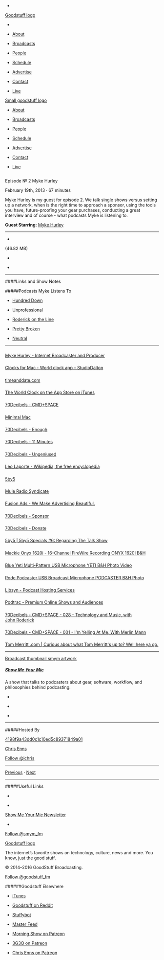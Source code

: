 

-
[Goodstuff logo](http://www.goodstuff.fm/)[](/assets/goodstuff_logo-17c1fe6f378352de5d7345f76152130b.svg)

-


-  [About](/about)

-  [Broadcasts](/broadcasts)

-  [People](/people)

-  [Schedule](/schedule)

-  [Advertise](/advertise)

-  [Contact](/contact)

-  [Live](/live)


[Small goodstuff logo](http://www.goodstuff.fm/)[](/assets/small_goodstuff_logo-bf032e72b9ec41494f4d90905f1ad619.svg)


-  [About](/about)

-  [Broadcasts](/broadcasts)

-  [People](/people)

-  [Schedule](/schedule)

-  [Advertise](/advertise)

-  [Contact](/contact)

-  [Live](/live)


##
Episode № 2
Myke Hurley


February 19th, 2013
&middot;
67
minutes


Myke Hurley is my guest for episode 2. We talk single shows versus setting up a network, when is the right time to approach a sponsor, using the tools you have, future-proofing your gear purchases, conducting a great interview and of course - what podcasts Myke is listening to.


**Guest Starring:**
[Myke Hurley](/people/imyke)


------------------------------


-
[](http://podcasts-1.feedpress.co/10590/smym-2.mp3)(46.82 MB)

-
[](http://twitter.com/intent/tweet?text=Show%20Me%20Your%20Mic%20%E2%84%96%202%20on%20@goodstuff_fm%20-%20http://goodstuff.fm/smym/2)

-
[](http://www.facebook.com/sharer/sharer.php?u=http://goodstuff.fm/smym/2)


------------------------------


####Links and Show Notes

#####Podcasts Myke Listens To


-  [Hundred Down](http://hundreddown.net/)

-  [Unprofessional](http://www.muleradio.net/unprofessional/)

-  [Roderick on the Line](http://www.merlinmann.com/roderick/)

-  [Pretty Broken](http://www.prettybroken.com/)

-  [Neutral](http://neutral.fm/)


------------------------------


#####
[Myke Hurley - Internet Broadcaster and Producer](http://mykehurley.net/)


#####
[Clocks for Mac - World clock app – StudioDalton](http://studiodalton.com/)


#####
[timeanddate.com](http://www.timeanddate.com/)


#####
[The World Clock on the App Store on iTunes](https://itunes.apple.com/ca/app/the-world-clock/id368177365?mt=8&ign-mpt=uo%3D8)


#####
[70Decibels - CMD+SPACE](http://www.70decibels.com/cmdspace/)


#####
[Minimal Mac](http://minimalmac.com/)


#####
[70Decibels - Enough](http://www.70decibels.com/enough/)


#####
[70Decibels - 11 Minutes](http://www.70decibels.com/11minutes/)


#####
[70Decibels - Ungeniused](http://www.70decibels.com/ungeniused/)


#####
[Leo Laporte - Wikipedia, the free encyclopedia](http://en.wikipedia.org/wiki/Leo_Laporte)


#####
[5by5](http://5by5.tv/)


#####
[Mule Radio Syndicate](http://www.muleradio.net/)


#####
[Fusion Ads - We Make Advertising Beautiful.](http://fusionads.net/)


#####
[70Decibels - Sponsor](http://www.70decibels.com/sponsor/)


#####
[70Decibels - Donate](http://www.70decibels.com/donate/)


#####
[5by5 | 5by5 Specials #6: Regarding The Talk Show](http://5by5.tv/specials/6)


#####
[Mackie Onyx 1620i - 16-Channel FireWire Recording ONYX 1620I B&H](http://www.bhphotovideo.com/c/product/650182-REG/Mackie_ONYX_1620I_Onyx_1620i_16_Channel.html)


#####
[Blue Yeti Multi-Pattern USB Microphone YETI B&H Photo Video](http://www.bhphotovideo.com/c/product/857749-REG/Blue_YETI_Yeti_Multi_Pattern_USB_Microphone.html)


#####
[Rode Podcaster USB Broadcast Microphone PODCASTER B&H Photo](http://www.bhphotovideo.com/c/product/450171-REG/Rode_PODCASTER_Podcaster_USB_Broadcast_Microphone.html)


#####
[Libsyn - Podcast Hosting Services](http://www.libsyn.com/)


#####
[Podtrac - Premium Online Shows and Audiences](http://podtrac.com/)


#####
[70Decibels - CMD+SPACE - 028 - Technology and Music, with John Roderick](http://www.70decibels.com/cmdspace/2013/2/6/028-technology-and-music-with-john-roderick.html)


#####
[70Decibels - CMD+SPACE - 001 - I'm Yelling At Me, With Merlin Mann](http://www.70decibels.com/cmdspace/2012/8/1/001-im-yelling-at-me-with-merlin-mann.html)


#####
[Tom Merritt .com | Curious about what Tom Merritt's up to? Well here ya go.](http://www.tommerritt.com/)


------------------------------


[Broadcast thumbnail smym artwork](/smym)[](https://goodstuffs3.s3.amazonaws.com/uploads/broadcast/image/18/broadcast_thumbnail_smym_artwork.png)

##### [Show Me Your Mic](/smym)


A show that talks to podcasters about gear, software, workflow, and philosophies behind podcasting.

-
[](https://geo.itunes.apple.com/ca/podcast/show-me-your-mic/id602836998?mt=2&at=10l4Ki)

-
[](http://feeds.goodstuff.fm/smym)

-
[](mailto:chris+smym@goodstuff.fm?cc=sponsorship%40goodstuff.fm&subject=%5BGoodStuff%20FM%5D%20Sponsorship%20Inquiry%20for%20Show%20Me%20Your%20Mic)


------------------------------


#####Hosted By


[4198f9a43dd0c1c10ed5c89371849a01](/people/chris-enns)[](http://gravatar.com/avatar/4198f9a43dd0c1c10ed5c89371849a01.png?s=300&r=pg)

[Chris Enns](/people/chris-enns)


[Follow @ichris](https://twitter.com/ichris)


------------------------------


[Previous](/smym/1)
&middot;
[Next](/smym/3)


------------------------------


#####Useful Links

-
[](mailto:chris+smym@goodstuff.fm?subject=%5BGoodstuff%20FM%5D%20Feedback%20for%20Show%20Me%20Your%20Mic)

-
[Show Me Your Mic Newsletter](http://www.goodstuff.fm/smym/newsletter)


-
[Follow @smym_fm](https://twitter.com/smym_fm)


[Goodstuff logo](http://www.goodstuff.fm/)[](/assets/goodstuff_logo-17c1fe6f378352de5d7345f76152130b.svg)


The internet’s favorite shows on technology, culture, news and more. You know, just the good stuff.


&copy; 2014&ndash;2016 GoodStuff Broadcasting.

[Follow @goodstuff_fm](https://twitter.com/goodstufffm)


######Goodstuff Elsewhere

-  [iTunes](https://itunes.apple.com/us/artist/goodstuff-fm/id843385597?mt=2)

-  [Goodstuff on Reddit](https://www.reddit.com/r/Goodstuff_fm/)

-  [Stuffybot](http://stuffybot.goodstuff.fm)

-  [Master Feed](/master/feed)

-  [Morning Show on Patreon](https://www.patreon.com/morningshow)

-  [3G3Q on Patreon](https://www.patreon.com/3g3q)

-  [Chris Enns on Patreon](https://www.patreon.com/ichris)
